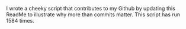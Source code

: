 I wrote a cheeky script that contributes to my Github by updating this ReadMe to illustrate why more than commits matter. This script has run 1584 times.